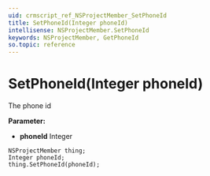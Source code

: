 ```yaml
---
uid: crmscript_ref_NSProjectMember_SetPhoneId
title: SetPhoneId(Integer phoneId)
intellisense: NSProjectMember.SetPhoneId
keywords: NSProjectMember, GetPhoneId
so.topic: reference
---
```


# SetPhoneId(Integer phoneId)

The phone id

**Parameter:** 
 - **phoneId** Integer

```crmscript
NSProjectMember thing;
Integer phoneId;
thing.SetPhoneId(phoneId);
```

